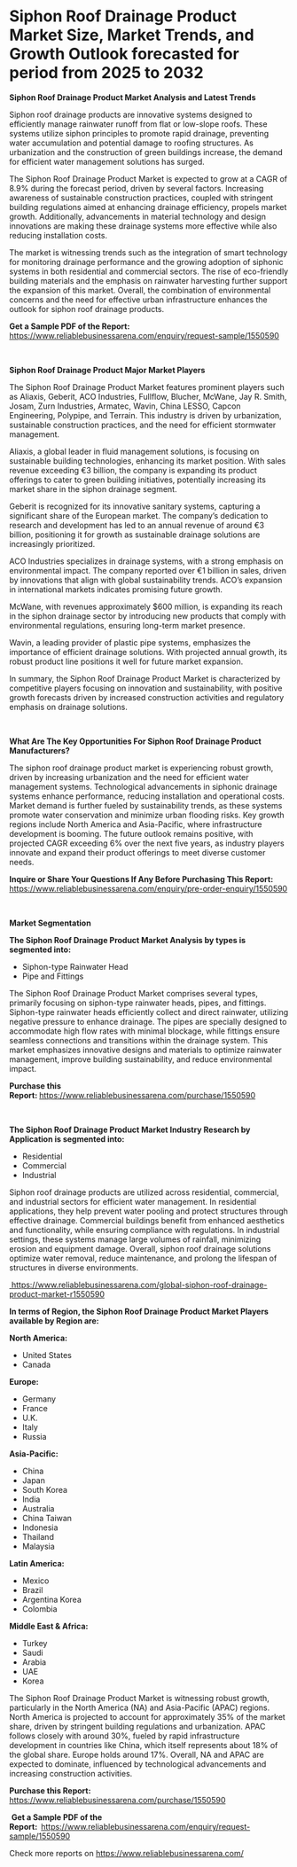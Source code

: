 <p><h1>Siphon Roof Drainage Product Market Size, Market Trends, and Growth Outlook forecasted for period from 2025 to 2032</h1></p><p><strong>Siphon Roof Drainage Product Market Analysis and Latest Trends</strong></p>
<p><p>Siphon roof drainage products are innovative systems designed to efficiently manage rainwater runoff from flat or low-slope roofs. These systems utilize siphon principles to promote rapid drainage, preventing water accumulation and potential damage to roofing structures. As urbanization and the construction of green buildings increase, the demand for efficient water management solutions has surged.</p><p>The Siphon Roof Drainage Product Market is expected to grow at a CAGR of 8.9% during the forecast period, driven by several factors. Increasing awareness of sustainable construction practices, coupled with stringent building regulations aimed at enhancing drainage efficiency, propels market growth. Additionally, advancements in material technology and design innovations are making these drainage systems more effective while also reducing installation costs.</p><p>The market is witnessing trends such as the integration of smart technology for monitoring drainage performance and the growing adoption of siphonic systems in both residential and commercial sectors. The rise of eco-friendly building materials and the emphasis on rainwater harvesting further support the expansion of this market. Overall, the combination of environmental concerns and the need for effective urban infrastructure enhances the outlook for siphon roof drainage products.</p></p>
<p><strong>Get a Sample PDF of the Report:&nbsp;</strong> <a href="https://www.reliablebusinessarena.com/enquiry/request-sample/1550590?utm_campaign=2143&utm_medium=2&utm_source=Github&utm_content=ia&utm_term=27022025&utm_id=siphon-roof-drainage-product">https://www.reliablebusinessarena.com/enquiry/request-sample/1550590</a></p>
<p>&nbsp;</p>
<p><strong>Siphon Roof Drainage Product Major Market Players</strong></p>
<p><p>The Siphon Roof Drainage Product Market features prominent players such as Aliaxis, Geberit, ACO Industries, Fullflow, Blucher, McWane, Jay R. Smith, Josam, Zurn Industries, Armatec, Wavin, China LESSO, Capcon Engineering, Polypipe, and Terrain. This industry is driven by urbanization, sustainable construction practices, and the need for efficient stormwater management.</p><p>Aliaxis, a global leader in fluid management solutions, is focusing on sustainable building technologies, enhancing its market position. With sales revenue exceeding €3 billion, the company is expanding its product offerings to cater to green building initiatives, potentially increasing its market share in the siphon drainage segment.</p><p>Geberit is recognized for its innovative sanitary systems, capturing a significant share of the European market. The company’s dedication to research and development has led to an annual revenue of around €3 billion, positioning it for growth as sustainable drainage solutions are increasingly prioritized.</p><p>ACO Industries specializes in drainage systems, with a strong emphasis on environmental impact. The company reported over €1 billion in sales, driven by innovations that align with global sustainability trends. ACO’s expansion in international markets indicates promising future growth.</p><p>McWane, with revenues approximately $600 million, is expanding its reach in the siphon drainage sector by introducing new products that comply with environmental regulations, ensuring long-term market presence.</p><p>Wavin, a leading provider of plastic pipe systems, emphasizes the importance of efficient drainage solutions. With projected annual growth, its robust product line positions it well for future market expansion.</p><p>In summary, the Siphon Roof Drainage Product Market is characterized by competitive players focusing on innovation and sustainability, with positive growth forecasts driven by increased construction activities and regulatory emphasis on drainage solutions.</p></p>
<p>&nbsp;</p>
<p><strong>What Are The Key Opportunities For Siphon Roof Drainage Product Manufacturers?</strong></p>
<p><p>The siphon roof drainage product market is experiencing robust growth, driven by increasing urbanization and the need for efficient water management systems. Technological advancements in siphonic drainage systems enhance performance, reducing installation and operational costs. Market demand is further fueled by sustainability trends, as these systems promote water conservation and minimize urban flooding risks. Key growth regions include North America and Asia-Pacific, where infrastructure development is booming. The future outlook remains positive, with projected CAGR exceeding 6% over the next five years, as industry players innovate and expand their product offerings to meet diverse customer needs.</p></p>
<p><strong>Inquire or Share Your Questions If Any Before Purchasing This Report:</strong> <a href="https://www.reliablebusinessarena.com/enquiry/pre-order-enquiry/1550590?utm_campaign=2143&utm_medium=2&utm_source=Github&utm_content=ia&utm_term=27022025&utm_id=siphon-roof-drainage-product">https://www.reliablebusinessarena.com/enquiry/pre-order-enquiry/1550590</a></p>
<p>&nbsp;</p>
<p><strong>Market Segmentation</strong></p>
<p><strong>The Siphon Roof Drainage Product Market Analysis by types is segmented into:</strong></p>
<p><ul><li>Siphon-type Rainwater Head</li><li>Pipe and Fittings</li></ul></p>
<p><p>The Siphon Roof Drainage Product Market comprises several types, primarily focusing on siphon-type rainwater heads, pipes, and fittings. Siphon-type rainwater heads efficiently collect and direct rainwater, utilizing negative pressure to enhance drainage. The pipes are specially designed to accommodate high flow rates with minimal blockage, while fittings ensure seamless connections and transitions within the drainage system. This market emphasizes innovative designs and materials to optimize rainwater management, improve building sustainability, and reduce environmental impact.</p></p>
<p><strong>Purchase this Report:&nbsp;</strong><a href="https://www.reliablebusinessarena.com/purchase/1550590?utm_campaign=2143&utm_medium=2&utm_source=Github&utm_content=ia&utm_term=27022025&utm_id=siphon-roof-drainage-product">https://www.reliablebusinessarena.com/purchase/1550590</a></p>
<p>&nbsp;</p>
<p><strong>The Siphon Roof Drainage Product Market Industry Research by Application is segmented into:</strong></p>
<p><ul><li>Residential</li><li>Commercial</li><li>Industrial</li></ul></p>
<p><p>Siphon roof drainage products are utilized across residential, commercial, and industrial sectors for efficient water management. In residential applications, they help prevent water pooling and protect structures through effective drainage. Commercial buildings benefit from enhanced aesthetics and functionality, while ensuring compliance with regulations. In industrial settings, these systems manage large volumes of rainfall, minimizing erosion and equipment damage. Overall, siphon roof drainage solutions optimize water removal, reduce maintenance, and prolong the lifespan of structures in diverse environments.</p></p>
<p><a href="https://www.reliablebusinessarena.com/global-siphon-roof-drainage-product-market-r1550590?utm_campaign=2143&utm_medium=2&utm_source=Github&utm_content=ia&utm_term=27022025&utm_id=siphon-roof-drainage-product">&nbsp;https://www.reliablebusinessarena.com/global-siphon-roof-drainage-product-market-r1550590</a></p>
<p><strong>In terms of Region, the Siphon Roof Drainage Product Market Players available by Region are:</strong></p>
<p>
    <p> <strong> North America: </strong>
        <ul>
            <li>United States</li>
            <li>Canada</li>
        </ul>
        </p> 
    <p> <strong> Europe: </strong>
        <ul>
            <li>Germany</li>
            <li>France</li>
            <li>U.K.</li>
            <li>Italy</li>
            <li>Russia</li>
        </ul>
        </p> 
    <p> <strong> Asia-Pacific: </strong>
        <ul>
            <li>China</li>
            <li>Japan</li>
            <li>South Korea</li>
            <li>India</li>
            <li>Australia</li>
            <li>China Taiwan</li>
            <li>Indonesia</li>
            <li>Thailand</li>
            <li>Malaysia</li>
        </ul>
        </p> 
    <p> <strong> Latin America: </strong>
        <ul>
            <li>Mexico</li>
            <li>Brazil</li>
            <li>Argentina Korea</li>
            <li>Colombia</li>
        </ul>
        </p> 
    <p> <strong> Middle East & Africa: </strong>
        <ul>
            <li>Turkey</li>
            <li>Saudi</li>
            <li>Arabia</li>
            <li>UAE</li>
            <li>Korea</li>
        </ul>
    </p>
    </p>
<p><p>The Siphon Roof Drainage Product Market is witnessing robust growth, particularly in the North America (NA) and Asia-Pacific (APAC) regions. North America is projected to account for approximately 35% of the market share, driven by stringent building regulations and urbanization. APAC follows closely with around 30%, fueled by rapid infrastructure development in countries like China, which itself represents about 18% of the global share. Europe holds around 17%. Overall, NA and APAC are expected to dominate, influenced by technological advancements and increasing construction activities.</p></p>
<p><strong>Purchase this Report: </strong><a href="https://www.reliablebusinessarena.com/purchase/1550590?utm_campaign=2143&utm_medium=2&utm_source=Github&utm_content=ia&utm_term=27022025&utm_id=siphon-roof-drainage-product">https://www.reliablebusinessarena.com/purchase/1550590</a></p>
<p>&nbsp;<strong>Get a Sample PDF of the Report:&nbsp;&nbsp;</strong><a href="https://www.reliablebusinessarena.com/enquiry/request-sample/1550590?utm_campaign=2143&utm_medium=2&utm_source=Github&utm_content=ia&utm_term=27022025&utm_id=siphon-roof-drainage-product">https://www.reliablebusinessarena.com/enquiry/request-sample/1550590</a></p>
<p><strong></strong></p>
<p>Check more reports on <a href="https://www.reliablebusinessarena.com/?utm_campaign=2143&utm_medium=2&utm_source=Github&utm_content=ia&utm_term=27022025&utm_id=siphon-roof-drainage-product">https://www.reliablebusinessarena.com/</a></p>